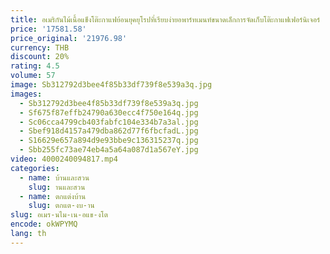 ```yaml
---
title: อเมริกันไม้เนื้อแข็งโต๊ะกาแฟย้อนยุคยุโรปที่เรียบง่ายอพาร์ทเมนท์ขนาดเล็กการจัดเก็บโต๊ะกาแฟเฟอร์นิเจอร์
price: '17581.58'
price_original: '21976.98'
currency: THB
discount: 20%
rating: 4.5
volume: 57
image: Sb312792d3bee4f85b33df739f8e539a3q.jpg
images:
  - Sb312792d3bee4f85b33df739f8e539a3q.jpg
  - Sf675f87effb24790a630ecc4f750e164q.jpg
  - Sc06cca4799cb403fabfc104e334b7a3al.jpg
  - Sbef918d4157a479dba862d77f6fbcfadL.jpg
  - S16629e657a894d9e93bbe9c136315237q.jpg
  - Sbb255fc73ae74eb4a5a64a087d1a567eY.jpg
video: 4000240094817.mp4
categories:
  - name: บ้านและสวน
    slug: านและสวน
  - name: ตกแต่งบ้าน
    slug: ตกแต-งบ-าน
slug: อเมร-นไม-เน-อแข-งโต
encode: okWPYMQ
lang: th
---
```

  